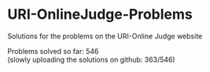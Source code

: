 # URI-OnlineJudge-Problems
Solutions for the problems on the URI-Online Judge website

Problems solved so far: 546  
(slowly uploading the solutions on github: 363/546)  